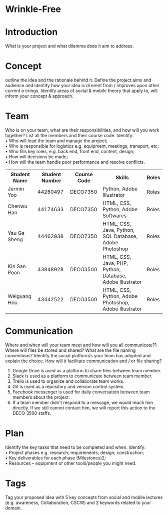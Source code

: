# Wrinkle-Free
# Introduction
What is your project and what dilemma does it aim to address.
# Concept
outline the idea and the rationale behind it. Define the project aims and audience and identify how your idea is di erent from / improves upon other current o erings. Identify areas of social & mobile theory that apply to, will inform your concept & approach.
# Team
Who is on your team, what are their responsibilities, and how will you work together? List all the members and their course code. Identify:
<br>• Who will lead the team and manage the project;
<br>• Who is responsible for logistics e.g. equipment, meetings, transport, etc;
<br>• Who fills key roles, e.g. back end, front end, content, design;
<br>• How will decisions be made;
<br>• How will the team handle poor performance and resolve conflicts.
  <body>
  <table>
  <tr>
  <th>Student Name</th>
  <th>Student Number</th>
  <th>Course Code</th>
  <th>Skills</th>
  <th>Roles</th>
  </tr>
  <tr>
  <td>Jermin Yoo</td>
  <td>44260497</td>
  <td>DECO7350</td>
  <td>Python, Adobe Illustrator</td>
  <td>Roles</td>
  </tr>
  <tr>
  <td>Chenwu Han</td>
  <td>44174633</td>
  <td>DECO7350</td>
  <td>HTML, CSS, Python, Adobe Softwares</td>
  <td>Roles</td>
  </tr>
  <td>Yau Ga Sheng</td>
  <td>44462938</td>
  <td>DECO7350</td>
  <td>HTML, CSS, Java, Python, SQL Database, Adobe Photoshop</td>
  <td>Roles</td>
  </tr>
  <tr>
  <td>Kin San Poon</td>
  <td>43848928</td>
  <td>DECO3500</td>
  <td>HTML, CSS, Java, PHP, Python, Database, Adobe Illustrator</td>
  <td>Roles</td>
  </tr>
  <tr>
  <td>Weiguang Hou</td>
  <td>43442522</td>
  <td>DECO3500</td>
  <td>HTML, CSS, Python, Adobe Photoshop, Adobe Illustrator</td>
  <td>Roles</td>
  </tr>
  </table>
  </body>

# Communication
Where and when will your team meet and how will you all communicate?1 Where will files be stored and shared? What are the file naming conventions?
Identify the social platform/s your team has adopted and explain the choice. How will it facilitate communication and / or file sharing?

<ol>
<li>Google Drive is used as a platform to share files between team member.</li>
<li>Slack is used as a platform to communicate between team member.</li>
<li>Trello is used to organize and collaborate team works.</li>
<li>Git is used as a repository and version control system.</li>
<li>Facebook messenger is used for daily conversation between team members about the project.</li>
<li>If a team member didn't respond to a message, we would reach him directly. If we still cannot contact him, we will report this action to the DECO 3500 staffs.</li>
</ol>

# Plan
Identify the key tasks that need to be completed and when. Identify:
<br>• Project phases e.g. research; requirements; design; construction;
<br>• Key deliverables for each phase (Milestones)2;
<br>• Resources – equipment or other tools/people you might need.
# Tags
Tag your proposed idea with 5 key concepts from social and mobile lectures (e.g. awareness, Collaboration, CSCW) and 2 keywords related to your domain.

